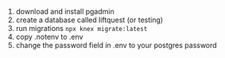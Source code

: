 1. download and install pgadmin
2. create a database called liftquest (or testing)
3. run migrations `npx knex migrate:latest`
3. copy .notenv to .env
4. change the password field in .env to your postgres password